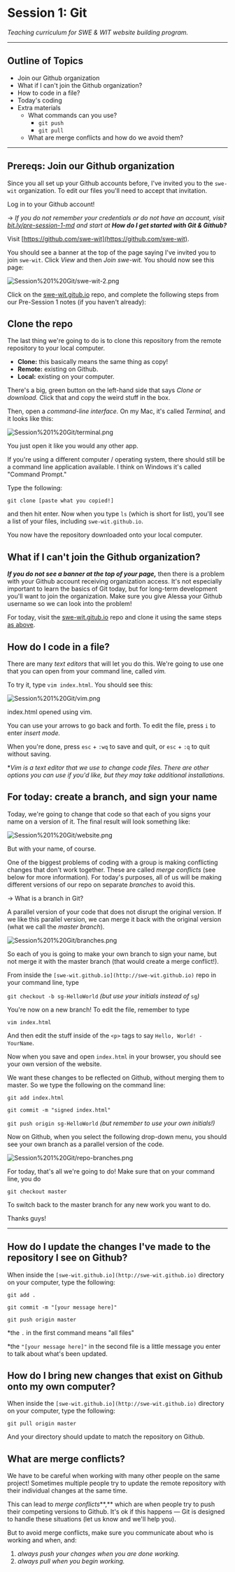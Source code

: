 # Session 1: Git

*Teaching curriculum for SWE & WIT website building program.*

---

## Outline of Topics

- Join our Github organization
- What if I can't join the Github organization?
- How to code in a file?
- Today's coding
- Extra materials
    - What commands can you use?
        - `git push`
        - `git pull`
    - What are merge conflicts and how do we avoid them?

---

## Prereqs: Join our Github organization

Since you all set up your Github accounts before, I've invited you to the `swe-wit` organization. To edit our files you'll need to accept that invitation. 

Log in to your Github account!

→ *If you do not remember your credentials or do not have an account, visit [bit.ly/pre-session-1-md](http://bit.ly/pre-session-1-md) and start at **How do I get started with Git & Github?***

Visit [https://github.com/swe-wit](https://github.com/swe-wit).

You should see a banner at the top of the page saying I've invited you to join `swe-wit`. Click *View* and then *Join swe-wit.* You should now see this page:

![Session%201%20Git/swe-wit-2.png](Session%201%20Git/swe-wit-2.png)

Click on the [swe-wit.gitub.io](https://github.com/swe-wit/swe-wit.github.io) repo, and complete the following steps from our Pre-Session 1 notes (if you haven't already):

## Clone the repo

The last thing we're going to do is to clone this repository from the remote repository to your local computer. 

- **Clone:** this basically means the same thing as copy!
- **Remote:** existing on Github.
- **Local:** existing on your computer.

There's a big, green button on the left-hand side that says *Clone or download.* Click that and copy the weird stuff in the box. 

Then, open a *command-line interface.* On my Mac, it's called *Terminal,* and it looks like this:

![Session%201%20Git/terminal.png](Session%201%20Git/terminal.png)

You just open it like you would any other app.

If you're using a different computer / operating system, there should still be a command line application available. I think on Windows it's called "Command Prompt."

Type the following:

`git clone [paste what you copied!]`

and then hit enter. Now when you type `ls` (which is short for list), you'll see a list of your files, including `swe-wit.github.io`.

You now have the repository downloaded onto your local computer.

## What if I can't join the Github organization?

***If you do not see a banner at the top of your page,*** then there is a problem with your Github account receiving organization access. It's not especially important to learn the basics of Git today, but for long-term development you'll want to join the organization. Make sure you give Alessa your Github username so we can look into the problem!

For today, visit the [swe-wit.gitub.io](https://github.com/swe-wit/swe-wit.github.io) repo and clone it using the same steps [as above](https://www.notion.so/sophiegroenwold/Session-1-Git-21cad3e8b77b4b47a2720c4c71df6551#b10f1dddca274c6783ead0ec36a58fde). 

## How do I code in a file?

There are many *text editors* that will let you do this. We're going to use one that you can open from your command line, called *vim.* 

To try it, type `vim index.html`. You should see this:

![Session%201%20Git/vim.png](Session%201%20Git/vim.png)

index.html opened using vim. 

You can use your arrows to go back and forth. To edit the file, press `i` to enter *insert mode.* 

When you're done, press `esc` + `:wq` to save and quit, or `esc` + `:q` to quit without saving.

**Vim is a text editor that we use to change code files. There are other options you can use if you'd like, but they may take additional installations.*

## For today: create a branch, and sign your name

Today, we're going to change that code so that each of you signs your name on a version of it. The final result will look something like:

![Session%201%20Git/website.png](Session%201%20Git/website.png)

But with your name, of course.

One of the biggest problems of coding with a group is making conflicting changes that don't work together. These are called *merge conflicts* (see below for more information)*.* For today's purposes, all of us will be making different versions of our repo on separate *branches* to avoid this. 

→ What is a branch in Git?

A parallel version of your code that does not disrupt the original version. If we like this parallel version, we can merge it back with the original version (what we call the *master branch*).

![Session%201%20Git/branches.png](Session%201%20Git/branches.png)

So each of you is going to make your own branch to sign your name, but not merge it with the master branch (that would create a merge conflict!). 

From inside the `[swe-wit.github.io](http://swe-wit.github.io)` repo in your command line, type 

`git checkout -b sg-HelloWorld` *(but use your initials instead of* `sg`*)*

You're now on a new branch! To edit the file, remember to type 

`vim index.html`

And then edit the stuff inside of the `<p>` tags to say `Hello, World! - YourName`.

Now when you save and open `index.html` in your browser, you should see your own version of the website. 

We want these changes to be reflected on Github, without merging them to master. So we type the following on the command line:

`git add index.html`

`git commit -m "signed index.html"`

`git push origin sg-HelloWorld` *(but remember to use your own initials!)*

Now on Github, when you select the following drop-down menu, you should see your own branch as a parallel version of the code. 

![Session%201%20Git/repo-branches.png](Session%201%20Git/repo-branches.png)

For today, that's all we're going to do! Make sure that on your command line, you do

`git checkout master`

To switch back to the master branch for any new work you want to do. 

Thanks guys!

---

## How do I update the changes I've made to the repository I see on Github?

When inside the `[swe-wit.github.io](http://swe-wit.github.io)` directory on your computer, type the following:

`git add .`

`git commit -m "[your message here]"`

`git push origin master`

*the `.` in the first command means "all files"

*the `"[your message here]"` in the second file is a little message you enter to talk about what's been updated.

## How do I bring new changes that exist on Github onto my own computer?

When inside the `[swe-wit.github.io](http://swe-wit.github.io)` directory on your computer, type the following:

`git pull origin master`

And your directory should update to match the repository on Github.

## What are merge conflicts?

We have to be careful when working with many other people on the same project! Sometimes multiple people try to update the remote repository with their individual changes at the same time. 

This can lead to *merge conflicts***,** which are when people try to push their competing versions to Github. It's ok if this happens — Git is designed to handle these situations (let us know and we'll help you). 

But to avoid merge conflicts, make sure you communicate about who is working and when, and:

1. *always push your changes when you are done working.*
2. *always pull when you begin working.*